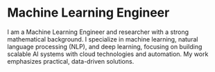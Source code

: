 
# Machine Learning Engineer

I am a Machine Learning Engineer and researcher with a strong mathematical background. I specialize in machine learning, natural language processing (NLP), and deep learning, focusing on building scalable AI systems with cloud technologies and automation. My work emphasizes practical, data-driven solutions.



